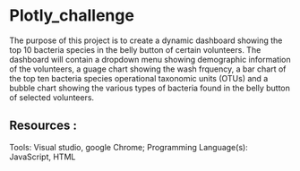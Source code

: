 # Plotly_challenge
The purpose of this project is to create a dynamic dashboard showing the top 10 bacteria species in the belly button of certain volunteers.  The dashboard will contain a dropdown menu showing demographic information of the volunteers, a guage chart showing the wash frquency, a bar chart of the top ten bacteria species operational taxonomic units (OTUs) and a bubble chart  showing the various types of bacteria found in the belly button of selected volunteers. 

## Resources :
Tools: Visual studio, google Chrome;  Programming Language(s): JavaScript, HTML


